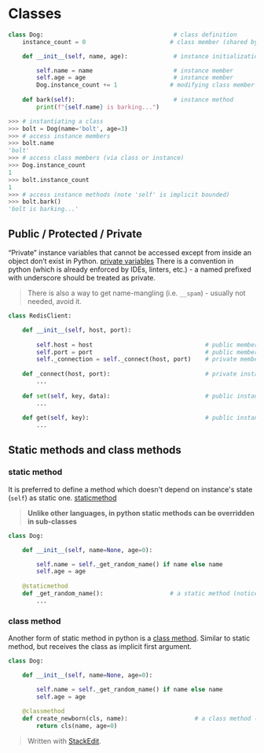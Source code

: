 # Classes
```python
class Dog:                                     # class definition
    instance_count = 0                        # class member (shared by all instances)

    def __init__(self, name, age):             # instance initialization method (not a constructor)

        self.name = name                       # instance member
        self.age = age                         # instance member
        Dog.instance_count += 1               # modifying class member
    
    def bark(self):                            # instance method
        print(f"{self.name} is barking...")
```
```python
>>> # instantiating a class
>>> bolt = Dog(name='bolt', age=3)
>>> # access instance members
>>> bolt.name
'bolt'
>>> # access class members (via class or instance)
>>> Dog.instance_count
1
>>> bolt.instance_count
1
>>> # access instance methods (note 'self' is implicit bounded)
>>> bolt.bark()
'bolt is barking...'
```
## Public / Protected / Private
“Private” instance variables that cannot be accessed except from inside an object don’t exist in Python.
[private variables](https://docs.python.org/3/tutorial/classes.html#private-variables)
There is a convention in python (which is already enforced by IDEs, linters, etc.) - a named prefixed with underscore should be treated as private.

> There is also a way to get name-mangling (i.e. ```__spam```) - usually not needed, avoid it.

```python
class RedisClient:

    def __init__(self, host, port):
    
        self.host = host                                # public member
        self.port = port                                # public member
        self._connection = self._connect(host, port)    # private member
    
    def _connect(host, port):                           # private instance method
        ...
    
    def set(self, key, data):                           # public instance method
        ...
    
    def get(self, key):                                 # public instance method
        ...
```
## Static methods and class methods
### static method
It is preferred to define a method which doesn't depend on instance's state (```self```) as static one.
[staticmethod](https://docs.python.org/3/library/functions.html#staticmethod)

> **Unlike other languages, in python static methods can be overridden in sub-classes**

```python
class Dog:

    def __init__(self, name=None, age=0):

        self.name = self._get_random_name() if name else name
        self.age = age
    
    @staticmethod
    def _get_random_name():                   # a static method (notice 'self' is missing)
        ...
```
### class method
Another form of static method in python is a [class method]( https://docs.python.org/3/library/functions.html#classmethod). Similar to static method, but receives the class as implicit first argument.
```python
class Dog:

    def __init__(self, name=None, age=0):

        self.name = self._get_random_name() if name else name
        self.age = age
    
    @classmethod
    def create_newborn(cls, name):                   # a class method (notice 'cls' argument)
        return cls(name, age=0)
```
> Written with [StackEdit](https://stackedit.io/).
<!--stackedit_data:
eyJoaXN0b3J5IjpbMjA5MjYxOTUzMSwxOTE4NTY3ODk2LDE4MT
AwODQ0MzAsLTMwNzE1NjQ3MCwzMzA2MTU2MjksLTEzOTM3MzE5
MSwtNzQ5OTUxNTEzLC0xNTY2MjE4ODUzLDcxNjQ0MzE3M119
-->